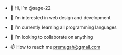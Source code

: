 - 👋 Hi, I’m @sage-22
- 👀 I’m interested in web design and development 
- 🌱 I’m currently learning all programming languages 
- 💞️ I’m looking to collaborate on anything 

- 📫 How to reach me premugah@gmail.com 

<!---
sage-22/sage-22 is a ✨ special ✨ repository because its `README.md` (this file) appears on your GitHub profile.
You can click the Preview link to take a look at your changes.
--->
